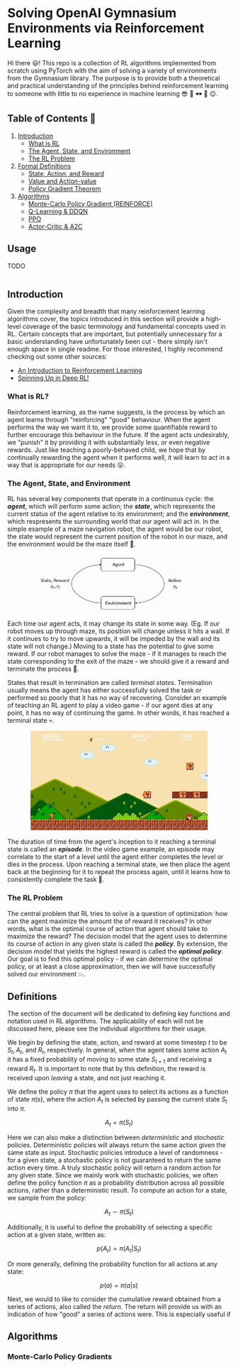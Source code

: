 # Solving OpenAI Gymnasium Environments via Reinforcement Learning

Hi there :smiley:! This repo is a collection of RL algorithms implemented from scratch using PyTorch with the aim of solving a variety of environments from the Gymnasium library. The purpose is to provide both a theoretical and practical understanding of the principles behind reinforcement learning to someone with little to no experience in machine learning 😎 🤏 🕶️ 🤏 😉. 

## Table of Contents 📓

1. [Introduction](#introduction)
    - [What is RL](#what-is-rl)
    - [The Agent, State, and Environment](#the-agent-state-and-environment)
    - [The RL Problem](#the-rl-problem)
2. [Formal Definitions](#definitions)
    - [State, Action, and Reward]()
    - [Value and Action-value]()
    - [Policy Gradient Theorem]()
3. [Algorithms]()
    - [Monte-Carlo Policy Gradient (REINFORCE)]()
    - [Q-Learning & DDQN]()
    - [PPO]()
    - [Actor-Critic & A2C]()

## Usage

TODO

```
```

## Introduction

Given the complexity and breadth that many reinforcement learning algorithms cover, the topics introduced in this section will provide a high-level coverage of the basic terminology and fundamental concepts used in RL. Certain concepts that are important, but potentially unnecessary for a basic understanding have unfortunately been cut - there simply isn't enough space in single readme. For those interested, I highly recommend checking out some other sources:  
- [An Introduction to Reinforcement Learning]()
- [Spinning Up in Deep RL!](https://spinningup.openai.com/en/latest/)

### What is RL?

Reinforcement learning, as the name suggests, is the process by which an agent learns through "reinforcing" "good" behaviour. When the agent performs the way we want it to, we provide some quantifiable reward to further encourage this behaviour in the future. If the agent acts undesirably, we "punish" it by providing it with substantially less, or even negative rewards. Just like teaching a poorly-behaved child, we hope that by continually rewarding the agent when it performs well, it will learn to act in a way that is appropriate for our needs :open_mouth:.

### The Agent, State, and Environment

RL has several key components that operate in a continuous cycle: the ***agent***, which will perform some action; the ***state***, which represents the current status of the agent relative to its environment; and the ***environment***, which respresents the surrounding world that our agent will act in. In the simple example of a maze navigation robot, the agent would be our robot, the state would represent the current position of the robot in our maze, and the environment would be the maze itself :evergreen_tree:.

<p align="center"><img src="./visuals/rl-cycle.png" width=400></p>

Each time our agent acts, it may change its state in some way. (Eg. If our robot moves up through maze, its position will change unless it hits a wall. If it continues to try to move upwards, it will be impeded by the wall and its state will not change.) Moving to a state has the potential to give some reward. If our robot manages to solve the maze - if it manages to reach the state corresponding to the exit of the maze - we should give it a reward and terminate the process :popcorn:. 

States that result in termination are called *terminal states*. Termination usually means the agent has either successfully solved the task or performed so poorly that it has no way of recovering. Consider an example of teaching an RL agent to play a video game - if our agent dies at any point, it has no way of continuing the game. In other words, it has reached a terminal state :skull:.

<p align="center"><img src="./visuals/giphy.webp" width=400></p>

The duration of time from the agent's inception to it reaching a terminal state is called an ***episode***. In the video game example, an episode may correlate to the start of a level until the agent either completes the level or dies in the process. Upon reaching a terminal state, we then place the agent back at the beginning for it to repeat the process again, until it learns how to consistently complete the task :clinking_glasses:. 

### The RL Problem

The central problem that RL tries to solve is a question of optimization: how can the agent maximize the amount the of reward it receives? In other words, what is the optimal course of action that agent should take to maximize the reward? The decision model that the agent uses to determine its course of action in any given state is called the ***policy***. By extension, the decision model that yields the highest reward is called the ***optimal policy***. Our goal is to find this optimal policy - if we can determine the optimal policy, or at least a close approximation, then we will have successfully solved our environment :boom:.



## Definitions

The section of the document will be dedicated to defining key functions and notation used in RL algorithms. The applicability of each will not be discussed here, please see the individual algorithms for their usage.

We begin by defining the state, action, and reward at some timestep $t$ to be $S_t, A_t,$ and $R_t$, respectively. In general, when the agent takes some action $A_t$ it has a fixed probability of moving to some state $S_{t+1}$ and receiving a reward $R_{t}$. It is important to note that by this definition, the reward is received upon *leaving* a state, and not just reaching it.

We define the policy $\pi$ that the agent uses to select its actions as a function of state $\pi(s)$, where the action $A_t$ is selected by passing the current state $S_t$ into $\pi$. 

$$A_t=\pi(S_t)$$

Here we can also make a distinction between *deterministic* and *stochastic* policies. Deterministic policies will always return the same action given the same state as input. Stochastic policies introduce a level of randomness - for a given state, a stochastic policy is not guaranteed to return the same action every time. A truly stochastic policy will return a random action for any given state. Since we mainly work with stochastic policies, we often define the policy function $\pi$ as a probability distribution across all possible actions, rather than a deterministic result. To compute an action for a state, we sample from the policy:

$$A_t\sim\pi(S_t)$$

Additionally, it is useful to define the probability of selecting a specific action at a given state, written as: 

$$p(A_t)=\pi(A_t|S_t)$$

Or more generally, defining the probability function for all actions at any state:

$$p(a)=\pi(a|s)$$

Next, we would to like to consider the cumulative reward obtained from a series of actions, also called the *return*. The return will provide us with an indication of how "good" a series of actions were. This is especially useful if 


## Algorithms

### Monte-Carlo Policy Gradients